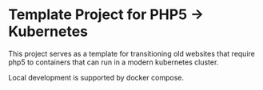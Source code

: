 # Template Project for PHP5 -> Kubernetes

This project serves as a template for transitioning old websites that require php5 to containers that can run in a modern kubernetes cluster.

Local development is supported by docker compose.


